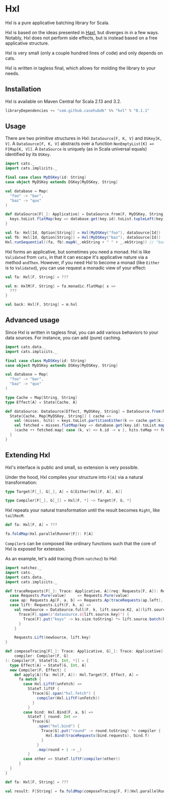 # Hxl
Hxl is a pure applicative batching library for Scala.

Hxl is based on the ideas presented in [Haxl](https://simonmar.github.io/bib/papers/haxl-icfp14.pdf), but diverges in in a few ways.
Notably, Hxl does not perform side effects, but is instead based on a free applicative structure.

Hxl is very small (only a couple hundred lines of code) and only depends on cats.

Hxl is written in tagless final, which allows for molding the library to your needs.

## Installation
Hxl is available on Maven Central for Scala 2.13 and 3.2.
```scala
libraryDependencies += "com.github.casehubdk" %% "hxl" % "0.1.1"
```

## Usage
There are two primitive structures in Hxl: `DataSource[F, K, V]` and `DSKey[K, V]`.
A `DataSource[F, K, V]` abstracts over a function `NonEmptyList[K] => F[Map[K, V]]`.
A `DataSource` is uniquely (as in Scala universal equals) identified by its `DSKey`.
```scala
import cats._
import cats.implicits._

final case class MyDSKey(id: String)
case object MyDSKey extends DSKey[MyDSKey, String]

val database = Map(
  "foo" -> "bar",
  "baz" -> "qux"
)

def dataSource[F[_]: Applicative] = DataSource.from[F, MyDSKey, String](MyDSKey) { keys =>
  keys.toList.flatMap(key => database.get(key.id).toList.tupleLeft(key)).toMap.pure[F]
}

val fa: Hxl[Id, Option[String]] = Hxl(MyDSKey("foo"), dataSource[Id])
val fb: Hxl[Id, Option[String]] = Hxl(MyDSKey("baz"), dataSource[Id])
Hxl.runSequential((fa, fb).mapN(_.mkString + " " + _.mkString)) // "bar qux"
```

Hxl forms an applicative, but sometimes you need a monad.
Hxl is like `Validated` from `cats`, in that it can escape it's applicative nature via a method `andThen`.
However, if you need Hxl to become a monad (like `Either` is to `Validated`), you can use request a monadic view of your effect:
```scala
val fa: Hxl[F, String] = ???

val m: HxlM[F, String] = fa.monadic.flatMap{ x =>
  ???
}

val back: Hxl[F, String] = m.hxl
```

## Advanced usage
Since Hxl is written in tagless final, you can add various behaviors to your data sources.
For instance, you can add (pure) caching.
```scala
import cats.data._
import cats.implicits._

final case class MyDSKey(id: String)
case object MyDSKey extends DSKey[MyDSKey, String]

val database = Map(
  "foo" -> "bar",
  "baz" -> "qux"
)

type Cache = Map[String, String]
type Effect[A] = State[Cache, A]

def dataSource: DataSource[Effect, MyDSKey, String] = DataSource.from(MyDSKey) { keys =>
  State[Cache, Map[MyDSKey, String]] { cache =>
    val (misses, hits) = keys.toList.partitionEither(k => cache.get(k.id).tupleLeft(k).toRight(k))
    val fetched = misses.flatMap(key => database.get(key.id).toList.map(key -> _)).toMap
    (cache ++ fetched.map{ case (k, v) => k.id -> v }, hits.toMap ++ fetched)
  }
}
```

## Extending Hxl
Hxl's interface is public and small, so extension is very possible.

Under the hood, Hxl compiles your structure into `F[A]` via a natural transformation:
```scala
type Target[F[_], G[_], A] = G[Either[Hxl[F, A], A]]

type Compiler[F[_], G[_]] = Hxl[F, *] ~> Target[F, G, *]
```
Hxl repeats your natural transformation until the result becomes `Right`, like `tailRecM`.
```scala
def fa: Hxl[F, A] = ???

fa.foldMap(Hxl.parallelRunner[F]): F[A]
```
`Compiler`s can be composed like ordinary functions such that the core of Hxl is exposed for extension.

As an example, let's add tracing (from `natchez`) to Hxl:
```scala
import natchez._
import cats._
import cats.data._
import cats.implicits._

def traceRequests[F[_]: Trace: Applicative, A](req: Requests[F, A]): Requests[F, A] = req match {
  case Requests.Pure(value)     => Requests.Pure(value)
  case ap: Requests.Ap[F, a, b] => Requests.Ap(traceRequests(ap.left), traceRequests(ap.right))
  case lift: Requests.Lift[F, k, a] =>
    val newSource = DataSource.full[F, k, lift.source.K2, a](lift.source.key)(lift.source.getKey) { ks =>
      Trace[F].span(s"datasource.${lift.source.key}") {
        Trace[F].put("keys" -> ks.size.toString) *> lift.source.batch(ks)
      }
    }

    Requests.Lift(newSource, lift.key)
}

def composeTracing[F[_]: Trace: Applicative, G[_]: Trace: Applicative](
    compiler: Compiler[F, G]
): Compiler[F, StateT[G, Int, *]] = {
  type Effect[A] = StateT[G, Int, A]
  new Compiler[F, Effect] {
    def apply[A](fa: Hxl[F, A]): Hxl.Target[F, Effect, A] =
      fa match {
        case Hxl.LiftF(unFetch) =>
          StateT.liftF {
            Trace[G].span("hxl.fetch") {
              compiler(Hxl.LiftF(unFetch))
            }
          }
        case bind: Hxl.Bind[F, a, b] =>
          StateT { round: Int =>
            Trace[G]
              .span("hxl.bind") {
                Trace[G].put("round" -> round.toString) *> compiler {
                  Hxl.Bind(traceRequests(bind.requests), bind.f)
                }
              }
              .map(round + 1 -> _)
          }
        case other => StateT.liftF(compiler(other))
      }
  }
}

def fa: Hxl[F, String] = ???

val result: F[String] = fa.foldMap(composeTracing[F, F](Hxl.parallelRunner)).runA(0)
```
